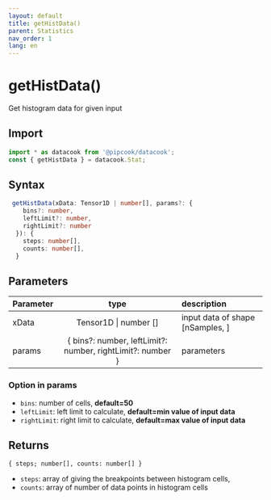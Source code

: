 ```yaml
---
layout: default
title: getHistData()
parent: Statistics
nav_order: 1
lang: en
---
```


# getHistData()

Get histogram data for given input

## Import 

```typescript
import * as datacook from '@pipcook/datacook';
const { getHistData } = datacook.Stat;
```

## Syntax

```typescript
 getHistData(xData: Tensor1D | number[], params?: {
    bins?: number,
    leftLimit?: number,
    rightLimit?: number
  }): {
    steps: number[],
    counts: number[],
  }
```

## Parameters

| Parameter |        type        | description                                                         |
| :-------- | :-----------------: | :------------------------------------------------------------------ |
| xData    | Tensor1D \| number [] | input data of shape [nSamples, ] |
| params | { bins?: number, leftLimit?: number, rightLimit?: number } | parameters |

### Option in params


- `bins`: number of cells, **default=50**
- `leftLimit`: left limit to calculate, **default=min value of input data**
- `rightLimit`: right limit to calculate, **default=max value of input data**


## Returns 

 `{ steps; number[], counts: number[] }`
 * `steps`:  array of giving the breakpoints between histogram cells,
 * `counts`:  array of number of data points in histogram cells